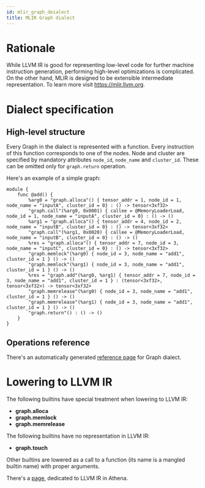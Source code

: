 ```yaml
---
id: mlir_graph_deialect
title: MLIR Graph dialect
---
```


# Rationale

While LLVM IR is good for representing low-level code for further machine 
instruction generation, performing high-level optimizations is complicated.
On the other hand, MLIR is designed to be extensible intermediate representation.
To learn more visit https://mlir.llvm.org.

# Dialect specification

## High-level structure

Every Graph in the dialect is represented with a function. Every instruction of
this function corresponds to one of the nodes. Node and cluster are specified by
mandatory attributes `node_id`, `node_name` and `cluster_id`. These can be omitted 
only for `graph.return` operation.

Here's an example of a simple graph:

```mlir
module {
    func @add() {
        %arg0 = "graph.alloca"() { tensor_addr = 1, node_id = 1, node_name = "inputA", cluster_id = 0} : () -> tensor<3xf32>
        "graph.call"(%arg0, 0x0001) { callee = @MemoryLoaderLoad, node_id = 1, node_name = "inputA", cluster_id = 0} : () -> ()
        %arg1 = "graph.alloca"() { tensor_addr = 4, node_id = 2, node_name = "inputB", cluster_id = 0} : () -> tensor<3xf32>
        "graph.call"(%arg1, 0x0020) { callee = @MemoryLoaderLoad, node_name = "inputB", cluster_id = 0} : () -> ()
        %res = "graph.alloca"() { tensor_addr = 7, node_id = 3, node_name = "inputC", cluster_id = 0} : () -> tensor<3xf32>
        "graph.memlock"(%arg0) { node_id = 3, node_name = "add1", cluster_id = 1 } () -> ()
        "graph.memlock"(%arg1) { node_id = 3, node_name = "add1", cluster_id = 1 } () -> ()
        %res = "graph.add"(%arg0, %arg1) { tensor_addr = 7, node_id = 3, node_name = "add1", cluster_id = 1 } : (tensor<3xf32>, tensor<3xf32>) -> tensor<3xf32>
        "graph.memrelease"(%arg0) { node_id = 3, node_name = "add1", cluster_id = 1 } () -> ()
        "graph.memrelease"(%arg1) { node_id = 3, node_name = "add1", cluster_id = 1 } () -> ()
        "graph.return"() : () -> ()
    }
}
```

## Operations reference

There's an automatically generated [reference page](02_mlir_graph_reference.md) for Graph dialect.

# Lowering to LLVM IR

The following builtins have special treatment when lowering to LLVM IR:

* **graph.alloca**
* **graph.memlock**
* **graph.memrelease**

The following builtins have no representation in LLVM IR:

* **graph.touch**

Other builtins are lowered as a call to a function (its name is a mangled builtin name) with proper arguments.

There's a [page](03_producing_machine_code.md), dedicated to LLVM IR in Athena.